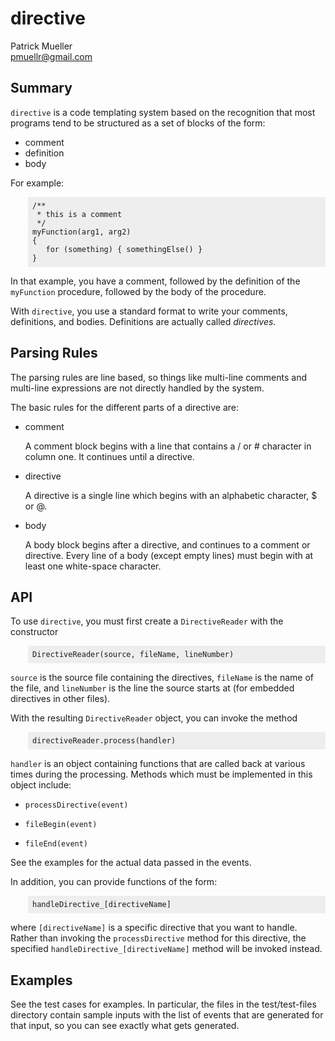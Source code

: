 <style>
pre {
    background-color: #EEE;
    margin-left:      2em;
    padding:          0.5em;
}
</style>

directive
=================================

Patrick Mueller  
[pmuellr@gmail.com](mailto:pmuellr@gmail.com)

Summary
-------

`directive` is a code templating system based on the 
recognition that most programs tend to be structured as a set
of blocks of the form:

*   comment
*   definition
*   body

For example:

    /** 
     * this is a comment
     */
    myFunction(arg1, arg2)
    {
       for (something) { somethingElse() }
    }

In that example, you have a comment, followed by the definition
of the `myFunction` procedure, followed by the body of the
procedure.

With `directive`, you use a standard format to write your 
comments, definitions, and bodies.  Definitions are actually
called *directives*.  

Parsing Rules
-------------

The parsing rules are line based, so things like multi-line comments and
multi-line expressions are not directly handled by the system.

The basic rules for the different parts of a directive are:

*   comment

    A comment block begins with a line that contains a / or # character
    in column one.  It continues until a directive.
    
*   directive

    A directive is a single line which begins with an alphabetic
    character, $ or @.

*   body

    A body block begins after a directive, and continues to a comment
    or directive.  Every line of a body (except empty lines) must begin 
    with at least one white-space character.


API
---

To use `directive`, you must first create a `DirectiveReader` with the
constructor

    DirectiveReader(source, fileName, lineNumber)
    
`source` is the source file containing the directives, `fileName` is the name
of the file, and `lineNumber` is the line the source starts at (for embedded
directives in other files).

With the resulting `DirectiveReader` object, you can invoke the method

    directiveReader.process(handler)
    
`handler` is an object containing functions that are called back at various
times during the processing.  Methods which must be implemented in this
object include:

*   `processDirective(event)`

*   `fileBegin(event)` 

*   `fileEnd(event)`

See the examples for the actual data passed in the events.

In addition, you can provide functions of the form:

    handleDirective_[directiveName]
    
where `[directiveName]` is a specific directive that you want to handle.
Rather than invoking the `processDirective` method for this directive, the
specified `handleDirective_[directiveName]` method will be invoked instead.

Examples
--------

See the test cases for examples.  In particular, the files in the test/test-files
directory contain sample inputs with the list of events that are generated for
that input, so you can see exactly what gets generated.